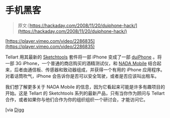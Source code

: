 # 手机黑客

> 原文:[https://hackaday.com/2008/11/20/duiphone-hack/](https://hackaday.com/2008/11/20/duiphone-hack/)

[https://player.vimeo.com/video/2286835](https://player.vimeo.com/video/2286835)

Tellart 用其最新的 [Sketchtools](http://www.sketchtools.com/) 套件将一部 iPhone 变成了一部 [duiPhone](http://stream.tellart.com/2008/11/19/duiphone/) 。将一部 3G iPhone，一个普通的商店购买的酒精测试仪，和 [NADA Mobile](http://stream.tellart.com/2008/11/19/nada-mobile/) 结合起来，后者由通信板、传感器和致动器组成，并获得一个有用的 iPhone 应用程序。对着话筒吹气，iPhone 会告诉你是否可以安全驾驶，或者是否应该叫出租车。

我们想了解更多关于 NADA Mobile 的信息，因为它看起来可能是许多有趣项目的开始。这是 Tellart 的 Sketchtools 系列的最新产品，只有当你作为顾问与 Tellart 合作，或者如果你与他们合作为你的组织组织一个研讨会，才能访问它。

[via [Digg](http://digg.com/apple/Hacked_Breathalyzer_iPhone_duiPhone)